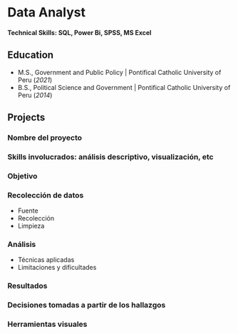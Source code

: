 # Data Analyst

#### Technical Skills: SQL, Power Bi, SPSS, MS Excel

## Education
- M.S., Government and Public Policy | Pontifical Catholic University of Peru (_2021_)								       		 		
- B.S., Political Science and Government | Pontifical Catholic University of Peru (_2014_)

## Projects
### Nombre del proyecto
### Skills involucrados: análisis descriptivo, visualización, etc
### Objetivo
### Recolección de datos
- Fuente
- Recolección
- Limpieza
### Análisis
- Técnicas aplicadas
- Limitaciones y dificultades
### Resultados
### Decisiones tomadas a partir de los hallazgos
### Herramientas visuales
